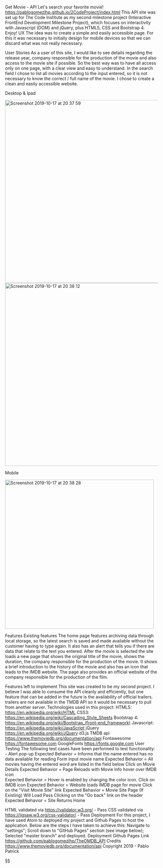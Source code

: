 Get Movie - API
Let's search your favorite movie!
https://pablogomezlhp.github.io/2CodeProject/index.html
This API site was set up for The Code Institute as my second milestone project (Interactive FrontEnd Development Milestone Project), which focuses on interactivity with Javascript (DOM) and jQuery, plus HTML5, CSS and Bootstrap 4. Enjoy!
UX
The idea was to create a simple and easily accessible page. For this it was necessary to initially design for mobile devices so that we can discard what was not really necessary.

User Stories
As a user of this site, I would like to see details regarding the release year, company responsible for the production of the movie and also access to the movie site if possible. So the best way was to have all access only on one page, with a clear view and easy to understand. In the search field I chose to list all movies according to the input entered, so it is not necessary to know the correct / full name of the movie. I chose to create a clean and easily accessible website.









Desktop & Ipad

<img width="601" alt="Screenshot 2019-10-17 at 20 37 59" src="https://user-images.githubusercontent.com/51464234/67041895-8ee20200-f11e-11e9-93c6-3bb5466b231b.png">


<img width="601" alt="Screenshot 2019-10-17 at 20 38 12" src="https://user-images.githubusercontent.com/51464234/67041920-9b665a80-f11e-11e9-88ea-d8bc98ad9f31.png">





Mobile

<img width="490" alt="Screenshot 2019-10-17 at 20 38 28" src="https://user-images.githubusercontent.com/51464234/67041933-a3be9580-f11e-11e9-86f0-f01d6ebf2b7a.png">
  

Features
Existing features
The home page features archiving data through local storage, so the latest search is saved and made available without the customer having to type again. It also has an alert that tells you if there are data that relate to the text you entered.
After the movie is selected the site loads a new page that shows the original title of the movie, shows the duration, the company responsible for the production of the movie. It shows a brief introduction to the history of the movie and also has an icon that leads to the IMDB website.
The page also provides an official website of the company responsible for the production of the film.

Features left to implement
This site was created to be my second project. I believe I was able to consume the API cleanly and efficiently, but one feature that can be added in the future is the availability of official trailers. trailers are not available in the TMDB API so it would be necessary to pull from another server.
Technologies used in this project:
HTML5:
https://en.wikipedia.org/wiki/HTML CSS3:
https://en.wikipedia.org/wiki/Cascading_Style_Sheets Bootstrap 4:
https://en.wikipedia.org/wiki/Bootstrap_(front-end_framework) Javascript:
https://en.wikipedia.org/wiki/JavaScript jQuery
https://en.wikipedia.org/wiki/JQuery d3.js
TMDB api https://www.themoviedb.org/documentation/api
Fontawesome https://fontawesome.com
GoogleFonts https://fonts.google.com
User Testing
The following test cases have been performed to test functionality:
     -	Alert pop-up
Expected Behavior = Informs that the name entered has no data available for reading
Form input movie name 
Expected Behavior = All movies having the entered word are listed in the field below
Click on Movie Details 
Expected Behavior = Page Reloads with Movie Info 
hover over IMDB icon  
Expected Behavior = Hover is enabled by changing the color icon. 
Click on IMDB icon 
Expected Behavior = Website loads IMDB page for movie 
 Click on the "Visit Movie Site" link 
Expected Behavior = Movie Site Page (If Existing) Will Load 
 Pass Clicking on the "Go back" link on the header 
 Expected Behavior = Site Returns Home


HTML validated via https://validator.w3.org/ - Pass CSS validated via https://jigsaw.w3.org/css-validator/ - Pass Deployment
For this project, I have used Atom to deployed my project and Github Pages to host the application.
Below are the steps I have taken to achieve this:
Navigate to "settings"; Scroll down to "GitHub Pages" section (see image below); Selected "master branch" and deployed. Deployment
Github Pages Link
https://github.com/pablogomezlhp/TheOMDB_API
Credits https://www.themoviedb.org/documentation/api
Copyright 2019 - Pablo Patrick

§§
